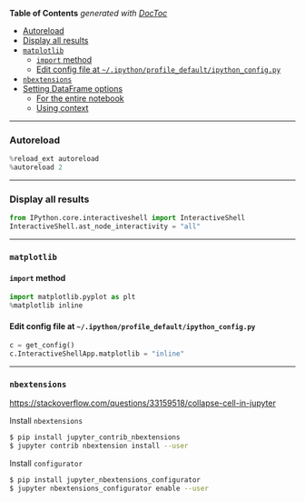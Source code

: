 <!-- START doctoc generated TOC please keep comment here to allow auto update -->
<!-- DON'T EDIT THIS SECTION, INSTEAD RE-RUN doctoc TO UPDATE -->
**Table of Contents**  *generated with [DocToc](https://github.com/thlorenz/doctoc)*

- [Autoreload](#autoreload)
- [Display all results](#display-all-results)
- [`matplotlib`](#matplotlib)
  - [`import` method](#import-method)
  - [Edit config file at `~/.ipython/profile_default/ipython_config.py`](#edit-config-file-at-ipythonprofile_defaultipython_configpy)
- [`nbextensions`](#nbextensions)
- [Setting DataFrame options](#setting-dataframe-options)
  - [For the entire notebook](#for-the-entire-notebook)
  - [Using context](#using-context)

<!-- END doctoc generated TOC please keep comment here to allow auto update -->

---

### Autoreload

```python
%reload_ext autoreload
%autoreload 2
```

---

### Display all results

```python
from IPython.core.interactiveshell import InteractiveShell
InteractiveShell.ast_node_interactivity = "all"
```

---

### `matplotlib`

#### `import` method

```python
import matplotlib.pyplot as plt
%matplotlib inline
```

#### Edit config file at `~/.ipython/profile_default/ipython_config.py`

```python
c = get_config()
c.InteractiveShellApp.matplotlib = "inline"
```

---

### `nbextensions`

https://stackoverflow.com/questions/33159518/collapse-cell-in-jupyter

Install `nbextensions`

```sh
$ pip install jupyter_contrib_nbextensions
$ jupyter contrib nbextension install --user
```

Install `configurator`

```sh
$ pip install jupyter_nbextensions_configurator
$ jupyter nbextensions_configurator enable --user
```

